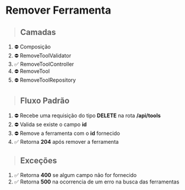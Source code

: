 # **Remover Ferramenta**

> ## Camadas
1. ⛔ Composição
1. ⛔ RemoveToolValidator
1. ✅ RemoveToolController
1. ⛔ RemoveTool
1. ⛔ RemoveToolRepository

> ## Fluxo Padrão
1. ⛔ Recebe uma requisição do tipo **DELETE** na rota **/api/tools**
1. ⛔ Valida se existe o campo **id**
1. ⛔ Remove a ferramenta com o **id** fornecido
1. ✅ Retorna **204** após remover a ferramenta

> ## Exceções
1. ✅ Retorna **400** se algum campo não for fornecido
1. ✅ Retorna **500** na ocorrencia de um erro na busca das ferramentas